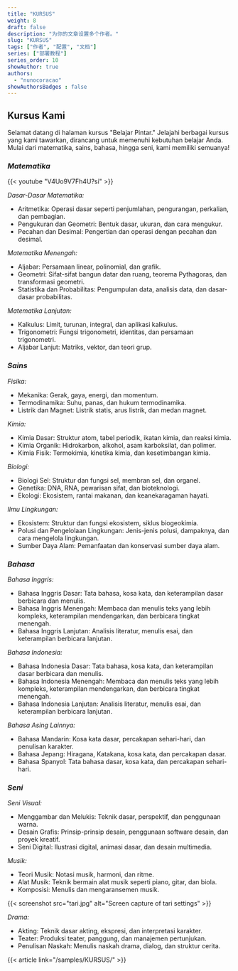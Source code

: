 ```yaml
---
title: "KURSUS"
weight: 8
draft: false
description: "为你的文章设置多个作者。"
slug: "KURSUS"
tags: ["作者", "配置", "文档"]
series: ["部署教程"]
series_order: 10
showAuthor: true
authors:
  - "nunocoracao"
showAuthorsBadges : false 
---
```



## Kursus Kami

Selamat datang di halaman kursus "Belajar Pintar." Jelajahi berbagai kursus yang kami tawarkan, dirancang untuk memenuhi kebutuhan belajar Anda. Mulai dari matematika, sains, bahasa, hingga seni, kami memiliki semuanya!

### *Matematika*

{{< youtube "V4Uo9V7Fh4U?si" >}}


*Dasar-Dasar Matematika:*
- Aritmetika: Operasi dasar seperti penjumlahan, pengurangan, perkalian, dan pembagian.
- Pengukuran dan Geometri: Bentuk dasar, ukuran, dan cara mengukur.
- Pecahan dan Desimal: Pengertian dan operasi dengan pecahan dan desimal.

*Matematika Menengah:*
- Aljabar: Persamaan linear, polinomial, dan grafik.
- Geometri: Sifat-sifat bangun datar dan ruang, teorema Pythagoras, dan transformasi geometri.
- Statistika dan Probabilitas: Pengumpulan data, analisis data, dan dasar-dasar probabilitas.

*Matematika Lanjutan:*
- Kalkulus: Limit, turunan, integral, dan aplikasi kalkulus.
- Trigonometri: Fungsi trigonometri, identitas, dan persamaan trigonometri.
- Aljabar Lanjut: Matriks, vektor, dan teori grup.

### *Sains*
*Fisika:*
- Mekanika: Gerak, gaya, energi, dan momentum.
- Termodinamika: Suhu, panas, dan hukum termodinamika.
- Listrik dan Magnet: Listrik statis, arus listrik, dan medan magnet.

*Kimia:*
- Kimia Dasar: Struktur atom, tabel periodik, ikatan kimia, dan reaksi kimia.
- Kimia Organik: Hidrokarbon, alkohol, asam karboksilat, dan polimer.
- Kimia Fisik: Termokimia, kinetika kimia, dan kesetimbangan kimia.

*Biologi:*
- Biologi Sel: Struktur dan fungsi sel, membran sel, dan organel.
- Genetika: DNA, RNA, pewarisan sifat, dan bioteknologi.
- Ekologi: Ekosistem, rantai makanan, dan keanekaragaman hayati.

*Ilmu Lingkungan:*
- Ekosistem: Struktur dan fungsi ekosistem, siklus biogeokimia.
- Polusi dan Pengelolaan Lingkungan: Jenis-jenis polusi, dampaknya, dan cara mengelola lingkungan.
- Sumber Daya Alam: Pemanfaatan dan konservasi sumber daya alam.

### *Bahasa*
*Bahasa Inggris:*
- Bahasa Inggris Dasar: Tata bahasa, kosa kata, dan keterampilan dasar berbicara dan menulis.
- Bahasa Inggris Menengah: Membaca dan menulis teks yang lebih kompleks, keterampilan mendengarkan, dan berbicara tingkat menengah.
- Bahasa Inggris Lanjutan: Analisis literatur, menulis esai, dan keterampilan berbicara lanjutan.

*Bahasa Indonesia:*
- Bahasa Indonesia Dasar: Tata bahasa, kosa kata, dan keterampilan dasar berbicara dan menulis.
- Bahasa Indonesia Menengah: Membaca dan menulis teks yang lebih kompleks, keterampilan mendengarkan, dan berbicara tingkat menengah.
- Bahasa Indonesia Lanjutan: Analisis literatur, menulis esai, dan keterampilan berbicara lanjutan.

*Bahasa Asing Lainnya:*
- Bahasa Mandarin: Kosa kata dasar, percakapan sehari-hari, dan penulisan karakter.
- Bahasa Jepang: Hiragana, Katakana, kosa kata, dan percakapan dasar.
- Bahasa Spanyol: Tata bahasa dasar, kosa kata, dan percakapan sehari-hari.

### *Seni*
*Seni Visual:*
- Menggambar dan Melukis: Teknik dasar, perspektif, dan penggunaan warna.
- Desain Grafis: Prinsip-prinsip desain, penggunaan software desain, dan proyek kreatif.
- Seni Digital: Ilustrasi digital, animasi dasar, dan desain multimedia.

*Musik:*
- Teori Musik: Notasi musik, harmoni, dan ritme.
- Alat Musik: Teknik bermain alat musik seperti piano, gitar, dan biola.
- Komposisi: Menulis dan mengaransemen musik.

{{< screenshot src="tari.jpg" alt="Screen capture of tari settings" >}}


*Drama:*
- Akting: Teknik dasar akting, ekspresi, dan interpretasi karakter.
- Teater: Produksi teater, panggung, dan manajemen pertunjukan.
- Penulisan Naskah: Menulis naskah drama, dialog, dan struktur cerita.





{{< article link="/samples/KURSUS/" >}}